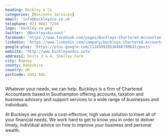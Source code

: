 ```yaml
---
heading: Buckley & Co
categories: [Business Services]
email: 'info@buckleysca.co.uk'
telephone: 023 8081 7250
logo: 'buckley-co.png'
twitter: '@BuckleysAccount'
facebook: 'https://www.facebook.com/pages/Buckleys-Chartered-Accountants/137588213085985'
linkedin: 'https://www.linkedin.com/company/buckleys-chartered-accountants'
google-plus: 'https://plus.google.com/112450919530466790632/posts'
website: 'http://www.buckleyandco.info'
address1: Units 3 & 4, Shelley Farm
city: Romsey
county: Hampshire
country: UK
postcode: SO51 6AS
---
```

Whatever your needs, we can help. Buckleys is a firm of Chartered Accountants based in Southampton offering accounts, taxation and business advisory and support services to a wide range of businesses and individuals.

At Buckleys we provide a cost-effective, high value solution to meet all of your financial needs. We work hard to get to know you in order to deliver timely, individual advice on how to improve your business and personal wealth.
